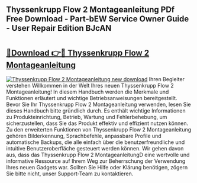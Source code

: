 ## Thyssenkrupp Flow 2 Montageanleitung PDf Free Download - Part-bEW Service Owner Guide - User Repair Edition BJcAN

# <h2><a href="http://df76mo.blite.top/?on=Thyssenkrupp+Flow+2+Montageanleitung">🔗Download 👉🔴 Thyssenkrupp Flow 2 Montageanleitung</a></h2>

[![Thyssenkrupp Flow 2 Montageanleitung new download](https://i.imgur.com/lujVjoI.png)](http://df76mo.blite.top/?on=Thyssenkrupp+Flow+2+Montageanleitung)
Ihren Begleiter verstehen Willkommen in der Welt Ihres neuen Thyssenkrupp Flow 2 Montageanleitung! In diesem Handbuch werden die Merkmale und Funktionen erläutert und wichtige Betriebsanweisungen bereitgestellt. Bevor Sie Ihr Thyssenkrupp Flow 2 Montageanleitung verwenden, lesen Sie dieses Handbuch bitte gründlich durch. Es enthält wichtige Informationen zu Produkteinrichtung, Betrieb, Wartung und Fehlerbehebung, um sicherzustellen, dass Sie das Produkt effektiv und effizient nutzen können. Zu den erweiterten Funktionen von Thyssenkrupp Flow 2 Montageanleitung gehören Bilderkennung, Sprachbefehle, anpassbare Profile und automatische Backups, die alle einfach über die benutzerfreundliche und intuitive Benutzeroberfläche gesteuert werden können. Wir gehen davon aus, dass das Thyssenkrupp Flow 2 MontageanleitungD eine wertvolle und informative Ressource auf Ihrem Weg zur Beherrschung der Verwendung Ihres neuen Gadgets war. Sollten Sie Hilfe oder Klärung benötigen, zögern Sie bitte nicht, unser Support-Team zu kontaktieren.
